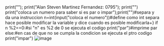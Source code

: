 print(""); print("Alan Steven Martinez Fernandez: 0795"); print("")
print("coloca un numero para saber si es par o impar");print("")#separa y da una instruccion
n=int(input("coloca el numero"))#define como int separa hace posible modificar la variable y dice cuando es posible modificarla+}
if n %2==0:#si "n" es %2 de 0 se ejecuta el codigo
    print("par")#imprime par
else:#en cas de que no se cumpla la condicion se ejecuta el ptro codigo
    print("impar")
![image](https://github.com/user-attachments/assets/89ceeeab-9825-457e-8a27-106b0aff0743)
